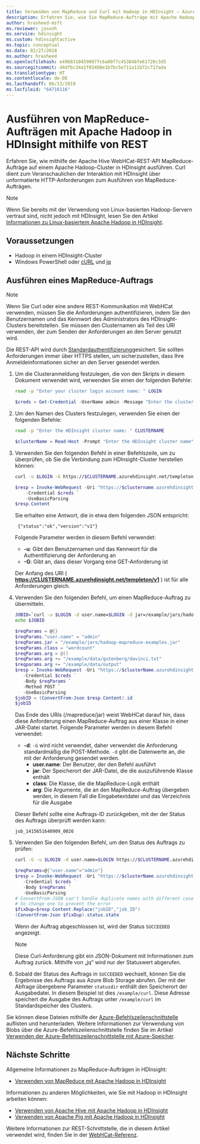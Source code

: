 ```yaml
---
title: Verwenden von MapReduce und Curl mit Hadoop in HDInsight – Azure
description: Erfahren Sie, wie Sie MapReduce-Aufträge mit Apache Hadoop in HDInsight mithilfe von Curl remote ausführen.
author: hrasheed-msft
ms.reviewer: jasonh
ms.service: hdinsight
ms.custom: hdinsightactive
ms.topic: conceptual
ms.date: 02/27/2018
ms.author: hrasheed
ms.openlocfilehash: e4968310459097fc6a00f7c453846fe61726c3d5
ms.sourcegitcommit: d4dfbc34a1f03488e1b7bc5e711a11b72c717ada
ms.translationtype: HT
ms.contentlocale: de-DE
ms.lasthandoff: 06/13/2019
ms.locfileid: "64716116"
---
```

# <a name="run-mapreduce-jobs-with-apache-hadoop-on-hdinsight-using-rest"></a>Ausführen von MapReduce-Aufträgen mit Apache Hadoop in HDInsight mithilfe von REST

Erfahren Sie, wie mithilfe der Apache Hive WebHCat-REST-API MapReduce-Aufträge auf einem Apache Hadoop-Cluster in HDInsight ausführen. Curl dient zum Veranschaulichen der Interaktion mit HDInsight über unformatierte HTTP-Anforderungen zum Ausführen von MapReduce-Aufträgen.

> [!NOTE]  
> Wenn Sie bereits mit der Verwendung von Linux-basierten Hadoop-Servern vertraut sind, nicht jedoch mit HDInsight, lesen Sie den Artikel [Informationen zu Linux-basiertem Apache Hadoop in HDInsight](../hdinsight-hadoop-linux-information.md).


## <a id="prereq"></a>Voraussetzungen

* Hadoop in einem HDInsight-Cluster
* Windows PowerShell oder [cURL](https://curl.haxx.se/) und [jq](https://stedolan.github.io/jq/)

## <a id="curl"></a>Ausführen eines MapReduce-Auftrags

> [!NOTE]  
> Wenn Sie Curl oder eine andere REST-Kommunikation mit WebHCat verwenden, müssen Sie die Anforderungen authentifizieren, indem Sie den Benutzernamen und das Kennwort des Administrators des HDInsight-Clusters bereitstellen. Sie müssen den Clusternamen als Teil des URI verwenden, der zum Senden der Anforderungen an den Server genutzt wird.
>
> Die REST-API wird durch [Standardauthentifizierung](https://en.wikipedia.org/wiki/Basic_access_authentication)gesichert. Sie sollten Anforderungen immer über HTTPS stellen, um sicherzustellen, dass Ihre Anmeldeinformationen sicher an den Server gesendet werden.

1. Um die Clusteranmeldung festzulegen, die von den Skripts in diesem Dokument verwendet wird, verwenden Sie einen der folgenden Befehle:

    ```bash
    read -p "Enter your cluster login account name: " LOGIN
    ```

    ```powershell
    $creds = Get-Credential -UserName admin -Message "Enter the cluster login name and password"
    ```

2. Um den Namen des Clusters festzulegen, verwenden Sie einen der folgenden Befehle:

    ```bash
    read -p "Enter the HDInsight cluster name: " CLUSTERNAME
    ```

    ```powershell
    $clusterName = Read-Host -Prompt "Enter the HDInsight cluster name"
    ```

3. Verwenden Sie den folgenden Befehl in einer Befehlszeile, um zu überprüfen, ob Sie die Verbindung zum HDInsight-Cluster herstellen können:

    ```bash
    curl -u $LOGIN -G https://$CLUSTERNAME.azurehdinsight.net/templeton/v1/status
    ```

    ```powershell
    $resp = Invoke-WebRequest -Uri "https://$clustername.azurehdinsight.net/templeton/v1/status" `
        -Credential $creds `
        -UseBasicParsing
    $resp.Content
    ```

    Sie erhalten eine Antwort, die in etwa dem folgenden JSON entspricht:

        {"status":"ok","version":"v1"}

    Folgende Parameter werden in diesem Befehl verwendet:

   * **-u**: Gibt den Benutzernamen und das Kennwort für die Authentifizierung der Anforderung an
   * **-G**: Gibt an, dass dieser Vorgang eine GET-Anforderung ist

   Der Anfang des URI ( **https://CLUSTERNAME.azurehdinsight.net/templeton/v1** ) ist für alle Anforderungen gleich.

4. Verwenden Sie den folgenden Befehl, um einen MapReduce-Auftrag zu übermitteln.

    ```bash
    JOBID=`curl -u $LOGIN -d user.name=$LOGIN -d jar=/example/jars/hadoop-mapreduce-examples.jar -d class=wordcount -d arg=/example/data/gutenberg/davinci.txt -d arg=/example/data/output https://$CLUSTERNAME.azurehdinsight.net/templeton/v1/mapreduce/jar | jq .id`
    echo $JOBID
    ```

    ```powershell
    $reqParams = @{}
    $reqParams."user.name" = "admin"
    $reqParams.jar = "/example/jars/hadoop-mapreduce-examples.jar"
    $reqParams.class = "wordcount"
    $reqParams.arg = @()
    $reqParams.arg += "/example/data/gutenberg/davinci.txt"
    $reqparams.arg += "/example/data/output"
    $resp = Invoke-WebRequest -Uri "https://$clusterName.azurehdinsight.net/templeton/v1/mapreduce/jar" `
       -Credential $creds `
       -Body $reqParams `
       -Method POST `
       -UseBasicParsing
    $jobID = (ConvertFrom-Json $resp.Content).id
    $jobID
    ```

    Das Ende des URIs (/mapreduce/jar) weist WebHCat darauf hin, dass diese Anforderung einen MapReduce-Auftrag aus einer Klasse in einer JAR-Datei startet. Folgende Parameter werden in diesem Befehl verwendet:

   * **-d**: `-G` wird nicht verwendet, daher verwendet die Anforderung standardmäßig die POST-Methode. `-d` gibt die Datenwerte an, die mit der Anforderung gesendet werden.
     * **user.name**: Der Benutzer, der den Befehl ausführt
     * **jar**: Der Speicherort der JAR-Datei, die die auszuführende Klasse enthält
     * **class**: Die Klasse, die die MapReduce-Logik enthält
     * **arg**: Die Argumente, die an den MapReduce-Auftrag übergeben werden, in diesem Fall die Eingabetextdatei und das Verzeichnis für die Ausgabe

   Dieser Befehl sollte eine Auftrags-ID zurückgeben, mit der der Status des Auftrags überprüft werden kann:

       job_1415651640909_0026

5. Verwenden Sie den folgenden Befehl, um den Status des Auftrags zu prüfen:

    ```bash
    curl -G -u $LOGIN -d user.name=$LOGIN https://$CLUSTERNAME.azurehdinsight.net/templeton/v1/jobs/$JOBID | jq .status.state
    ```

    ```powershell
    $reqParams=@{"user.name"="admin"}
    $resp = Invoke-WebRequest -Uri "https://$clusterName.azurehdinsight.net/templeton/v1/jobs/$jobID" `
       -Credential $creds `
       -Body $reqParams `
       -UseBasicParsing
    # ConvertFrom-JSON can't handle duplicate names with different case
    # So change one to prevent the error
    $fixDup=$resp.Content.Replace("jobID","job_ID")
    (ConvertFrom-Json $fixDup).status.state
    ```

    Wenn der Auftrag abgeschlossen ist, wird der Status `SUCCEEDED` angezeigt.

   > [!NOTE]  
   > Diese Curl-Anforderung gibt ein JSON-Dokument mit Informationen zum Auftrag zurück. Mithilfe von „jq“ wird nur der Statuswert abgerufen.

6. Sobald der Status des Auftrags in `SUCCEEDED` wechselt, können Sie die Ergebnisse des Auftrags aus Azure Blob Storage abrufen. Der mit der Abfrage übergebene Parameter `statusdir` enthält den Speicherort der Ausgabedatei. In diesem Beispiel ist dies `/example/curl`. Diese Adresse speichert die Ausgabe des Auftrags unter `/example/curl` im Standardspeicher des Clusters.

Sie können diese Dateien mithilfe der [Azure-Befehlszeilenschnittstelle](https://docs.microsoft.com/cli/azure/install-azure-cli) auflisten und herunterladen. Weitere Informationen zur Verwendung von Blobs über die Azure-Befehlszeilenschnittstelle finden Sie im Artikel [Verwenden der Azure-Befehlszeilenschnittstelle mit Azure-Speicher](../../storage/common/storage-azure-cli.md#create-and-manage-blobs).

## <a id="nextsteps"></a>Nächste Schritte

Allgemeine Informationen zu MapReduce-Aufträgen in HDInsight:

* [Verwenden von MapReduce mit Apache Hadoop in HDInsight](hdinsight-use-mapreduce.md)

Informationen zu anderen Möglichkeiten, wie Sie mit Hadoop in HDInsight arbeiten können:

* [Verwenden von Apache Hive mit Apache Hadoop in HDInsight](hdinsight-use-hive.md)
* [Verwenden von Apache Pig mit Apache Hadoop in HDInsight](hdinsight-use-pig.md)

Weitere Informationen zur REST-Schnittstelle, die in diesem Artikel verwendet wird, finden Sie in der [WebHCat-Referenz](https://cwiki.apache.org/confluence/display/Hive/WebHCat+Reference).
